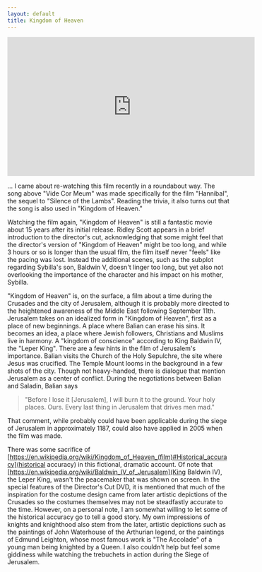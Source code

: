 ```yaml
---
layout: default
title: Kingdom of Heaven
---
```

<div class="video-container">
<iframe width="560" height="315" src="https://www.youtube.com/embed/DRsnMGA5H1k" frameborder="0" allow="accelerometer; autoplay; encrypted-media; gyroscope; picture-in-picture" allowfullscreen></iframe>
</div>

... I came about re-watching this film recently in a roundabout way. The song above "Vide Cor Meum" was made specifically for the film "Hannibal", the sequel to "Silence of the Lambs". Reading the trivia, it also turns out that the song is also used in "Kingdom of Heaven." 

Watching the film again, "Kingdom of Heaven" is still a fantastic movie about 15 years after its initial release. Ridley Scott appears in a brief introduction to the director's cut, acknowledging that some might feel that the director's version of "Kingdom of Heaven" might be too long, and while 3 hours or so is longer than the usual film, the film itself never "feels" like the pacing was lost. Instead the additional scenes, such as the subplot regarding Sybilla's son, Baldwin V, doesn't linger too long, but yet also not overlooking the importance of the character and his impact on his mother, Sybilla.

"Kingdom of Heaven" is, on the surface, a film about a time during the Crusades and the city of Jerusalem, although it is probably more directed to the heightened awareness of the Middle East following September 11th. Jerusalem takes on an idealized form in "Kingdom of Heaven", first as a place of new beginnings. A place where Balian can erase his sins. It becomes an idea, a place where Jewish followers, Christians and Muslims live in harmony. A "kingdom of conscience" according to King Baldwin IV, the "Leper King". There are a few hints in the film of Jerusalem's importance. Balian visits the Church of the Holy Sepulchre, the site where Jesus was crucified. The Temple Mount looms in the background in a few shots of the city. Though not heavy-handed, there is dialogue that mention Jerusalem as a center of conflict. During the negotiations between Balian and Saladin, Balian says 

> <p>"Before I lose it [Jerusalem], I will burn it to the ground. Your holy places. Ours. Every last thing in Jerusalem that drives men mad."</p>

That comment, while probably could have been applicable during the siege of Jerusalem in approximately 1187, could also have applied in 2005 when the film was made.

There was some sacrifice of [https://en.wikipedia.org/wiki/Kingdom_of_Heaven_(film)#Historical_accuracy](historical accuracy) in this fictional, dramatic account. Of note that [https://en.wikipedia.org/wiki/Baldwin_IV_of_Jerusalem](King Baldwin IV), the Leper King, wasn't the peacemaker that was shown on screen. In the special features of the Director's Cut DVD, it is mentioned that much of the inspiration for the costume design came from later artistic depictions of the Crusades so the costumes themselves may not be steadfastly accurate to the time. However, on a personal note, I am somewhat willing to let some of the historical accuracy go to tell a good story. My own impressions of knights and knighthood also stem from the later, artistic depictions such as the paintings of John Waterhouse of the Arthurian legend, or the paintings of Edmund Leighton, whose most famous work is "The Accolade" of a young man being knighted by a Queen. I also couldn't help but feel some giddiness while watching the trebuchets in action during the Siege of Jerusalem.
